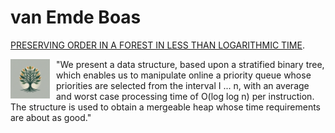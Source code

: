 # van Emde Boas

[PRESERVING ORDER IN A FOREST IN LESS THAN LOGARITHMIC TIME](https://users.cs.utah.edu/~pandey/courses/cs6968/spring23/papers/veb.pdf).

<img src="./images/logo.png" alt="Logo" style="float: left; margin-right: 10px; width: 12.5%;">"We present a data structure, based upon a stratified binary tree, which enables us to manipulate online a priority queue whose priorities are selected
from the interval I ... n, with an average and worst case processing time of O(log log n) per instruction. The structure is used to obtain a mergeable heap whose time requirements are about as good."
